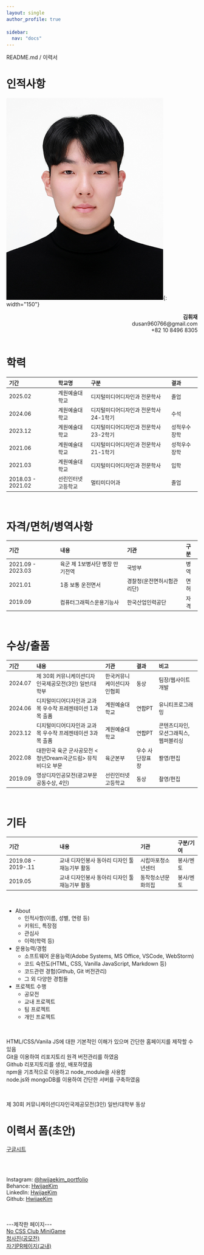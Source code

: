 ```yaml
---
layout: single
author_profile: true

sidebar:
  nav: "docs"
---
```

README.md / 이력서

# 인적사항   

![profile](/assets/images/profile_real.jpeg){: width="150"}
<div style="text-align: right; font-weight: bold">김휘재</div>
<div style="text-align: right;">dusan960766@gmail.com</div>
<div style="text-align: right;">+82 10 8496 8305</div>



<br>

# 학력

| 기간              	| 학교명             	| 구분                          	        | 결과       	|
|:-------------------	|:--------------------	|:-------------------------------	        |:----------	|
| 2025.02           	| 계원예술대학교     	| 디지털미디어디자인과 전문학사         	| 졸업 	        |
| 2024.06               | 계원예술대학교        | 디지털미디어디자인과 전문학사 24-1학기    | 수석          |
| 2023.12               | 계원예술대학교        | 디지털미디어디자인과 전문학사 23-2학기    | 성적우수장학  |
| 2021.06               | 계원예술대학교        | 디지털미디어디자인과 전문학사 21-1학기    | 성적우수장학  |
| 2021.03           	| 계원예술대학교     	| 디지털미디어디자인과 전문학사         	| 입학         	|
| 2018.03 - 2021.02 	| 선린인터넷<br>고등학교 	| 멀티미디어과                          	| 졸업         	|
   
<br>

   

# 자격/면허/병역사항

| 기간              	| 내용                               	| 기관                             	| 구분        	|
|:-------------------	|:--------------------               	|:-------------------------------   |:----------	|
| 2021.09 - 2023.03    	| 육군 제 1보병사단 병장 만기전역     	| 국방부                        	| 병역   	    |
| 2021.01           	| 1종 보통 운전면서     	            | 경찰청(운전면허시험관리단)    	| 면허      	|
| 2019.09           	| 컴퓨터그래픽스운용기능사 	            | 한국산업인력공단               	| 자격       	|

   
   
<br>

# 수상/출품

| 기간     	| 내용                                                         | 기관                       |   결과           | 비고                                   |
|:--------	|:--------------------	                                       |:------------------         |:----------       |:------                                 |
| 2024.07  	| 제 30회 커뮤니케이션디자인국제공모전(3인) 일반/대학부        | 한국커뮤니케이션디자인협회 | 동상   	       | 팀장/웹사이트 개발                     |
| 2024.06   | 디지털미디어디자인과 교과목 우수작 프레젠테이션 1과목 출품   | 계원예술대학교             | 연합PT           | 유니티프로그래밍                       |
| 2023.12   | 디지털미디어디자인과 교과목 우수작 프레젠테이션 3과목 출품   | 계원예술대학교             | 연합PT           | 콘텐츠디자인, 모션그래픽스, 웹퍼블리싱 |
| 2022.08   | 대한민국 육군 군사공모전 <청년Dream국군드림> 뮤직비디오 부문 | 육군본부    	            | 우수 사단장표창  | 퐐영/편집                              |
| 2019.09   | 영상디자인공모전(광고부문 공동수상, 4인) 	                   | 선린인터넷고등학교        	| 동상             | 촬영/편집                              |



   
   
<br>

# 기타 

| 기간                 | 내용                                             | 기관                 | 구분/기여        |
|:---                  |:---                                              |:---                  |:---              |
| 2019.08 - 2019-.11   | 교내 디자인봉사 동아리 디자인 툴 재능기부 활동   | 시립마포청소년센터   | 봉사/멘토        |
| 2019.05              | 교내 디자인봉사 동아리 디자인 툴 재능기부 활동   | 동작청소년문화의집   | 봉사/멘토        |


   
<br>


- About
    - 인적사항(이름, 성별, 연령 등)
    - 키워드, 특장점
    - 관심사
    - 이력(학력 등)
- 운용능력/경험
    - 소프트웨어 운용능력(Adobe Systems, MS Office, VSCode, WebStorm)
    - 코드 숙련도(HTML, CSS, Vanilla JavaScript, Markdown 등)
    - 코드관련 경험(Github, Git 버전관리)
    - 그 외 다양한 경험들
- 프로젝트 수행
    - 공모전
    - 교내 프로젝트
    - 팀 프로젝트
    - 개인 프로젝트

<br>

HTML/CSS/Vanila JS에 대한 기본적인 이해가 있으며 간단한 홈페이지를 제작할 수 있음   
Git을 이용하여 리포지토리 원격 버전관리를 하였음   
Github 리포지토리를 생성, 배포하였음   
npm을 기초적으로 이용하고 node_module을 사용함   
node.js와 mongoDB를 이용하여 간단한 서버를 구축하였음

   
   
<br>
   
제 30회 커뮤니케이션디자인국제공모전(3인) 일반/대학부 동상   



# 이력서 폼(초안)   
[구글시트][googlesheet]

<br><br>

Instagram: [@hwijaekim_portfolio][instagram-portfolio]   
Behance: [HwijaeKim][behance]   
LinkedIn: [HwijaeKim][linkedin]   
Github: [HwijaeKim][github]   
<br><br>

---제작한 페이지---   
[No CSS Club MiniGame][nocssclub]   
[청사진(공모전)][blueprint]   
[자기PR페이지(교내)][unionpt]


[instagram-portfolio]: https://instagram.com/hwijae_portfolio
[behance]: https://www.behance.net/hwijaekim
[linkedin]: https://www.linkedin.com/in/hwijaekim/
[github]: https://github.com/HwijaeKim

[nocssclub]: https://hwijaekim.github.io/nocssclub_minigame
[blueprint]: https://hwijaekim.github.io/blueprint2024
[unionpt]: https://hwijaekim.github.io/unionpt.github.io

[googlesheet]: https://docs.google.com/spreadsheets/d/16iekyjOCZ4u5HfsAWDzgVfGrRHkdvQHLVTnzvRlXRsc/edit?gid=0#gid=0